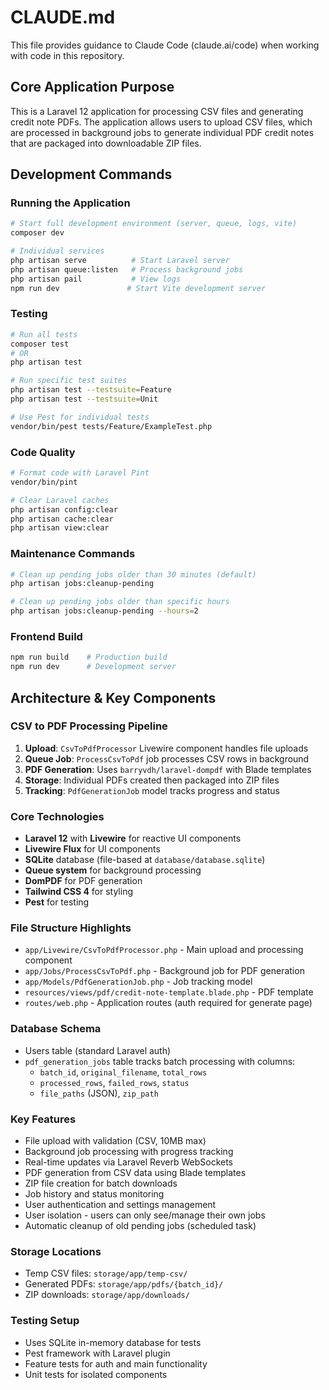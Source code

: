 # CLAUDE.md

This file provides guidance to Claude Code (claude.ai/code) when working with code in this repository.

## Core Application Purpose

This is a Laravel 12 application for processing CSV files and generating credit note PDFs. The application allows users to upload CSV files, which are processed in background jobs to generate individual PDF credit notes that are packaged into downloadable ZIP files.

## Development Commands

### Running the Application
```bash
# Start full development environment (server, queue, logs, vite)
composer dev

# Individual services
php artisan serve          # Start Laravel server
php artisan queue:listen   # Process background jobs
php artisan pail           # View logs
npm run dev               # Start Vite development server
```

### Testing
```bash
# Run all tests
composer test
# OR
php artisan test

# Run specific test suites
php artisan test --testsuite=Feature
php artisan test --testsuite=Unit

# Use Pest for individual tests
vendor/bin/pest tests/Feature/ExampleTest.php
```

### Code Quality
```bash
# Format code with Laravel Pint
vendor/bin/pint

# Clear Laravel caches
php artisan config:clear
php artisan cache:clear
php artisan view:clear
```

### Maintenance Commands
```bash
# Clean up pending jobs older than 30 minutes (default)
php artisan jobs:cleanup-pending

# Clean up pending jobs older than specific hours
php artisan jobs:cleanup-pending --hours=2
```

### Frontend Build
```bash
npm run build    # Production build
npm run dev      # Development server
```

## Architecture & Key Components

### CSV to PDF Processing Pipeline
1. **Upload**: `CsvToPdfProcessor` Livewire component handles file uploads
2. **Queue Job**: `ProcessCsvToPdf` job processes CSV rows in background
3. **PDF Generation**: Uses `barryvdh/laravel-dompdf` with Blade templates
4. **Storage**: Individual PDFs created then packaged into ZIP files
5. **Tracking**: `PdfGenerationJob` model tracks progress and status

### Core Technologies
- **Laravel 12** with **Livewire** for reactive UI components
- **Livewire Flux** for UI components
- **SQLite** database (file-based at `database/database.sqlite`)
- **Queue system** for background processing
- **DomPDF** for PDF generation
- **Tailwind CSS 4** for styling
- **Pest** for testing

### File Structure Highlights
- `app/Livewire/CsvToPdfProcessor.php` - Main upload and processing component
- `app/Jobs/ProcessCsvToPdf.php` - Background job for PDF generation
- `app/Models/PdfGenerationJob.php` - Job tracking model
- `resources/views/pdf/credit-note-template.blade.php` - PDF template
- `routes/web.php` - Application routes (auth required for generate page)

### Database Schema
- Users table (standard Laravel auth)
- `pdf_generation_jobs` table tracks batch processing with columns:
  - `batch_id`, `original_filename`, `total_rows`
  - `processed_rows`, `failed_rows`, `status`
  - `file_paths` (JSON), `zip_path`

### Key Features
- File upload with validation (CSV, 10MB max)
- Background job processing with progress tracking
- Real-time updates via Laravel Reverb WebSockets
- PDF generation from CSV data using Blade templates
- ZIP file creation for batch downloads
- Job history and status monitoring
- User authentication and settings management
- User isolation - users can only see/manage their own jobs
- Automatic cleanup of old pending jobs (scheduled task)

### Storage Locations
- Temp CSV files: `storage/app/temp-csv/`
- Generated PDFs: `storage/app/pdfs/{batch_id}/`
- ZIP downloads: `storage/app/downloads/`

### Testing Setup
- Uses SQLite in-memory database for tests
- Pest framework with Laravel plugin
- Feature tests for auth and main functionality
- Unit tests for isolated components